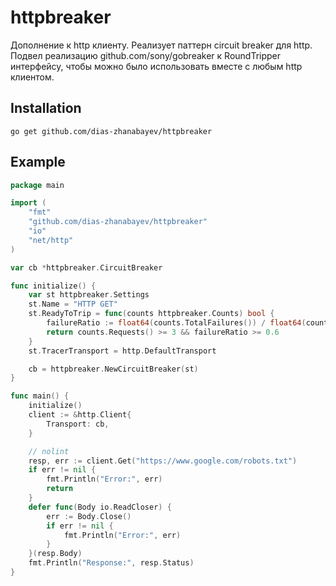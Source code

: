 # httpbreaker
Дополнение к http клиенту. Реализует паттерн circuit breaker для http.
Подвел реализацию github.com/sony/gobreaker к RoundTripper интерфейсу, чтобы можно было использовать вместе с любым http клиентом.


Installation
------------

```
go get github.com/dias-zhanabayev/httpbreaker
```

Example
-------
```go
package main

import (
	"fmt"
	"github.com/dias-zhanabayev/httpbreaker"
	"io"
	"net/http"
)

var cb *httpbreaker.CircuitBreaker

func initialize() {
	var st httpbreaker.Settings
	st.Name = "HTTP GET"
	st.ReadyToTrip = func(counts httpbreaker.Counts) bool {
		failureRatio := float64(counts.TotalFailures()) / float64(counts.Requests())
		return counts.Requests() >= 3 && failureRatio >= 0.6
	}
	st.TracerTransport = http.DefaultTransport

	cb = httpbreaker.NewCircuitBreaker(st)
}

func main() {
	initialize()
	client := &http.Client{
		Transport: cb,
	}

	// nolint
	resp, err := client.Get("https://www.google.com/robots.txt")
	if err != nil {
		fmt.Println("Error:", err)
		return
	}
	defer func(Body io.ReadCloser) {
		err := Body.Close()
		if err != nil {
			fmt.Println("Error:", err)
		}
	}(resp.Body)
	fmt.Println("Response:", resp.Status)
}


```
